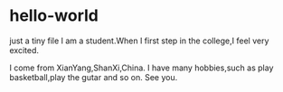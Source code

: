# hello-world
just a tiny file
I am a student.When I first step in the college,I feel very excited.

I come from XianYang,ShanXi,China.
I have many hobbies,such as play basketball,play the gutar and so on.
See you.

